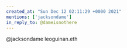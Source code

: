 ```yaml
---
created_at: "Sun Dec 12 02:11:29 +0000 2021"
mentions: ['jacksondame']
in_reply_to: @dameisnothere
---
```


@jacksondame leoguinan.eth